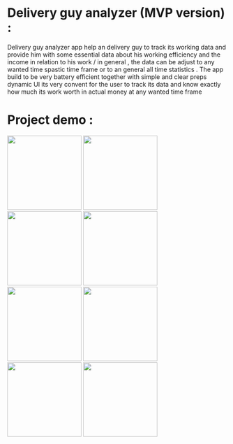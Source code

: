 <h1>Delivery guy analyzer (MVP version) : </h1>
<p>Delivery guy analyzer app help an delivery guy to track its working data and provide him with some essential data about his working efficiency and the income in relation to his work / in general , the data can be adjust to any wanted time spastic time frame or to an general all time statistics . The app build to be very battery efficient together with simple and clear preps dynamic UI its very convent for the user to track its data and know exactly how much its work worth in actual money at any wanted time frame </p>



<h1>Project demo :</h1>
<img src="https://github.com/tomil740/DeliveryGuyAnalyzer/assets/126959122/5187a668-f3f0-4f41-88b5-e695aecf0aea" width="170">
<img src="https://github.com/tomil740/DeliveryGuyAnalyzer/assets/126959122/eb7ac06a-7b04-4d4e-828c-075cfcb947ab" width="170" >
<img src="https://github.com/tomil740/DeliveryGuyAnalyzer/assets/126959122/fd0958a1-d1bf-4188-aec7-6e1f494a0fe5" width="170" >
<img src="https://github.com/tomil740/DeliveryGuyAnalyzer/assets/126959122/b1a30d7c-a183-4e3c-9c3e-41f2c2547bb7" width="170" >
<img src="https://github.com/tomil740/DeliveryGuyAnalyzer/assets/126959122/093ccf8f-fc79-48c6-8d8b-63deb916479f" width="170" >
<img src="https://github.com/tomil740/DeliveryGuyAnalyzer/assets/126959122/3510150b-5747-4ef9-8300-1dae5ce19850" width="170" >
<img src="https://github.com/tomil740/DeliveryGuyAnalyzer/assets/126959122/9871b657-3978-46dc-9e48-7bafc6ad8f03" width="170" >
<img src="https://github.com/tomil740/DeliveryGuyAnalyzer/assets/126959122/ff13ede2-bb01-4b19-807a-4351e277222f" width="170" >


